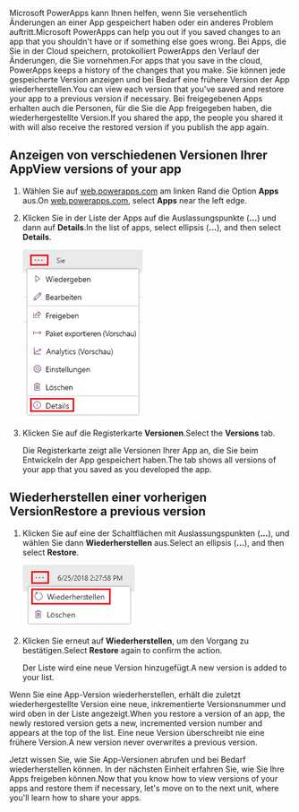 <span data-ttu-id="79507-101">Microsoft PowerApps kann Ihnen helfen, wenn Sie versehentlich Änderungen an einer App gespeichert haben oder ein anderes Problem auftritt.</span><span class="sxs-lookup"><span data-stu-id="79507-101">Microsoft PowerApps can help you out if you saved changes to an app that you shouldn't have or if something else goes wrong.</span></span> <span data-ttu-id="79507-102">Bei Apps, die Sie in der Cloud speichern, protokolliert PowerApps den Verlauf der Änderungen, die Sie vornehmen.</span><span class="sxs-lookup"><span data-stu-id="79507-102">For apps that you save in the cloud, PowerApps keeps a history of the changes that you make.</span></span> <span data-ttu-id="79507-103">Sie können jede gespeicherte Version anzeigen und bei Bedarf eine frühere Version der App wiederherstellen.</span><span class="sxs-lookup"><span data-stu-id="79507-103">You can view each version that you've saved and restore your app to a previous version if necessary.</span></span> <span data-ttu-id="79507-104">Bei freigegebenen Apps erhalten auch die Personen, für die Sie die App freigegeben haben, die wiederhergestellte Version.</span><span class="sxs-lookup"><span data-stu-id="79507-104">If you shared the app, the people you shared it with will also receive the restored version if you publish the app again.</span></span>

## <a name="view-versions-of-your-app"></a><span data-ttu-id="79507-105">Anzeigen von verschiedenen Versionen Ihrer App</span><span class="sxs-lookup"><span data-stu-id="79507-105">View versions of your app</span></span>

1. <span data-ttu-id="79507-106">Wählen Sie auf [web.powerapps.com](http://web.powerapps.com) am linken Rand die Option **Apps** aus.</span><span class="sxs-lookup"><span data-stu-id="79507-106">On [web.powerapps.com](http://web.powerapps.com), select **Apps** near the left edge.</span></span>

1. <span data-ttu-id="79507-107">Klicken Sie in der Liste der Apps auf die Auslassungspunkte (**...**) und dann auf **Details**.</span><span class="sxs-lookup"><span data-stu-id="79507-107">In the list of apps, select ellipsis (**...**), and then select **Details**.</span></span>

    ![Anzeigen von App-Versionen](../media/powerapps-versions-details2.png)

1. <span data-ttu-id="79507-109">Klicken Sie auf die Registerkarte **Versionen**.</span><span class="sxs-lookup"><span data-stu-id="79507-109">Select the **Versions** tab.</span></span>

    <span data-ttu-id="79507-110">Die Registerkarte zeigt alle Versionen Ihrer App an, die Sie beim Entwickeln der App gespeichert haben.</span><span class="sxs-lookup"><span data-stu-id="79507-110">The tab shows all versions of your app that you saved as you developed the app.</span></span>

## <a name="restore-a-previous-version"></a><span data-ttu-id="79507-111">Wiederherstellen einer vorherigen Version</span><span class="sxs-lookup"><span data-stu-id="79507-111">Restore a previous version</span></span>

1. <span data-ttu-id="79507-112">Klicken Sie auf eine der Schaltflächen mit Auslassungspunkten (**...**), und wählen Sie dann **Wiederherstellen** aus.</span><span class="sxs-lookup"><span data-stu-id="79507-112">Select an ellipsis (**...**), and then select **Restore**.</span></span>

    ![Version wiederherstellen](../media/restore-version.png)

1. <span data-ttu-id="79507-114">Klicken Sie erneut auf **Wiederherstellen**, um den Vorgang zu bestätigen.</span><span class="sxs-lookup"><span data-stu-id="79507-114">Select **Restore** again to confirm the action.</span></span>

    <span data-ttu-id="79507-115">Der Liste wird eine neue Version hinzugefügt.</span><span class="sxs-lookup"><span data-stu-id="79507-115">A new version is added to your list.</span></span>

<span data-ttu-id="79507-116">Wenn Sie eine App-Version wiederherstellen, erhält die zuletzt wiederhergestellte Version eine neue, inkrementierte Versionsnummer und wird oben in der Liste angezeigt.</span><span class="sxs-lookup"><span data-stu-id="79507-116">When you restore a version of an app, the newly restored version gets a new, incremented version number and appears at the top of the list.</span></span> <span data-ttu-id="79507-117">Eine neue Version überschreibt nie eine frühere Version.</span><span class="sxs-lookup"><span data-stu-id="79507-117">A new version never overwrites a previous version.</span></span>

<span data-ttu-id="79507-118">Jetzt wissen Sie, wie Sie App-Versionen abrufen und bei Bedarf wiederherstellen können. In der nächsten Einheit erfahren Sie, wie Sie Ihre Apps freigeben können.</span><span class="sxs-lookup"><span data-stu-id="79507-118">Now that you know how to view versions of your apps and restore them if necessary, let's move on to the next unit, where you'll learn how to share your apps.</span></span>